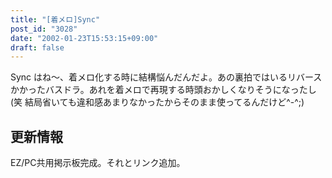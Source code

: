 ```yaml
---
title: "[着メロ]Sync"
post_id: "3028"
date: "2002-01-23T15:53:15+09:00"
draft: false
---
```



Sync はね～、着メロ化する時に結構悩んだんだよ。あの裏拍ではいるリバースかかったバスドラ。あれを着メロで再現する時頭おかしくなりそうになったし(笑 結局省いても違和感あまりなかったからそのまま使ってるんだけど^-^;)
## 更新情報
EZ/PC共用掲示板完成。それとリンク追加。
